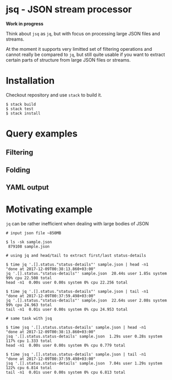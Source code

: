 # jsq - JSON stream processor

**Work in progress**

Think about `jsq` as `jq`, but with focus on processing large JSON files and streams.

At the moment it supports very limitted set of filtering operations and cannot really be compared to `jq`, but still quite usable if you want to extract certain parts of structure from large JSON files or streams.

# Installation

Checkout repository and use `stack` to build it.

```shell
$ stack build
$ stack test
$ stack install
```

# Query examples

## Filtering

## Folding 

## YAML output

# Motivating example

`jq` can be rather inefficient when dealing with large bodies of JSON

```shell
# input json file ~850MB

$ ls -sk sample.json
 879108 sample.json

# using jq and head/tail to extract first/last status-details

$ time jq '.[].status."status-details"' sample.json | head -n1
"done at 2017-12-09T00:38:13.860+03:00"
jq '.[].status."status-details"' sample.json  20.44s user 1.85s system 99% cpu 22.508 total
head -n1  0.00s user 0.00s system 0% cpu 22.256 total

$ time jq '.[].status."status-details"' sample.json | tail -n1
"done at 2017-12-09T00:37:59.498+03:00"
jq '.[].status."status-details"' sample.json  22.64s user 2.08s system 99% cpu 24.963 total
tail -n1  0.01s user 0.00s system 0% cpu 24.953 total

# same task with jsq

$ time jsq '.[].status.status-details' sample.json | head -n1
"done at 2017-12-09T00:38:13.860+03:00"
jsq '.[].status.status-details' sample.json  1.29s user 0.28s system 117% cpu 1.333 total
head -n1  0.00s user 0.00s system 0% cpu 0.779 total

$ time jsq '.[].status.status-details' sample.json | tail -n1
"done at 2017-12-09T00:37:59.498+03:00"
jsq '.[].status.status-details' sample.json  7.04s user 1.29s system 122% cpu 6.814 total
tail -n1  0.01s user 0.00s system 0% cpu 6.813 total
```
